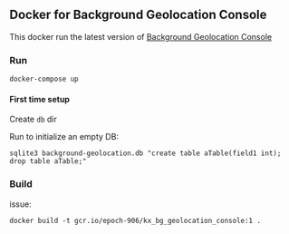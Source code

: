 ## Docker for Background Geolocation Console

This docker run the latest version of [Background Geolocation Console](https://github.com/transistorsoft/background-geolocation-console)

### Run

`docker-compose up`

#### First time setup

Create `db` dir

Run to initialize an empty DB:

    sqlite3 background-geolocation.db "create table aTable(field1 int); drop table aTable;"

### Build

issue:

    docker build -t gcr.io/epoch-906/kx_bg_geolocation_console:1 .